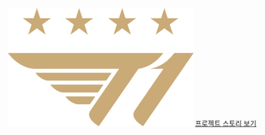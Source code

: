 <div align="center">
  <img src="image/footer_logo.png" alt="t1 우승" margin-bottom= "100px" />
  <a href="https://xii1071.github.io/project/" height="30px" width="40" backgroud="#ff0000"/>프로젝트 스토리 보기</a>
</div>
  
